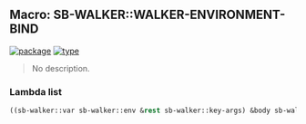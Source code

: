 ## Macro: SB-WALKER::WALKER-ENVIRONMENT-BIND
[![package](https://img.shields.io/badge/Package-SB--WALKER-5f9ea0.svg?style=social&colorA=999999)](../) [![type](https://img.shields.io/badge/Type-Macro-5f9ea0.svg?style=social&colorA=999999)](../#macro) 

> No description.

### Lambda list
```cl
((sb-walker::var sb-walker::env &rest sb-walker::key-args) &body sb-walker::body)
```
